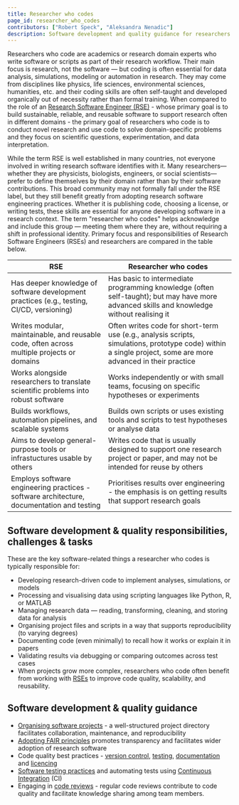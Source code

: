 ```yaml
---
title: Researcher who codes
page_id: researcher_who_codes
contributors: ["Robert Speck", "Aleksandra Nenadic"]
description: Software development and quality guidance for researchers who code
---
```


Researchers who code are academics or research domain experts who write software or scripts as part of their research workflow. 
Their main focus is research, not the software — but coding is often essential for data analysis, simulations, modeling or automation in research.
They may come from disciplines like physics, life sciences, environmental sciences, humanities, etc. and their 
coding skills are often self-taught and developed organically out of necessity rather than formal training.
When compared to the role of an [Research Software Engineer (RSE)](./research_software_engineer) - whose primary goal is to build sustainable, reliable, 
and reusable software to support research often in different domains - the primary goal of researchers who code is to 
conduct novel research and use code to solve domain-specific problems and they focus on scientific questions, experimentation, and data interpretation.

While the term RSE is well established in many countries, not everyone involved in writing research software identifies with it. 
Many researchers—whether they are physicists, biologists, engineers, or social scientists—prefer to define themselves by 
their domain rather than by their software contributions. This broad community may not formally fall under the RSE label, 
but they still benefit greatly from adopting research software engineering practices. 
Whether it is publishing code, choosing a license, or writing tests, these skills are essential for anyone developing 
software in a research context. 
The term "researcher who codes" helps acknowledge and include this group — meeting them where they are, without requiring a shift in professional identity.
Primary focus and responsibilities of Research Software Engineers (RSEs) and researchers are compared in the table below.

| RSE                                                                                        | Researcher who codes                                                                                                       |
|--------------------------------------------------------------------------------------------|----------------------------------------------------------------------------------------------------------------------------|
| Has deeper knowledge of software development practices (e.g., testing, CI/CD, versioning)  | Has basic to intermediate programming knowledge (often self-taught); but may have more advanced skills and knowledge without realising it                                                         |
| Writes modular, maintainable, and reusable code, often across multiple projects or domains | Often writes code for short-term use (e.g., analysis scripts, simulations, prototype code) within a single project, some are more advanced in their practice               |
| Works alongside researchers to translate scientific problems into robust software          | Works independently or with small teams, focusing on specific hypotheses or experiments                                    |
| Builds workflows, automation pipelines, and scalable systems                               | Builds own scripts or uses existing tools and scripts to test hypotheses or analyse data                                   |
| Aims to develop general-purpose tools or infrastuctures usable by others                   | Writes code that is usually designed to support one research project or paper, and may not be intended for reuse by others |
| Employs software engineering practices - software architecture, documentation and testing  | Prioritises results over engineering - the emphasis is on getting results that support research goals                      |

## Software development & quality responsibilities, challenges & tasks

These are the key software-related things a researcher who codes is typically responsible for:

- Developing research-driven code to implement analyses, simulations, or models
- Processing and visualising data using scripting languages like Python, R, or MATLAB
- Managing research data — reading, transforming, cleaning, and storing data for analysis
- Organising project files and scripts in a way that supports reproducibility (to varying degrees)
- Documenting code (even minimally) to recall how it works or explain it in papers
- Validating results via debugging or comparing outcomes across test cases
- When projects grow more complex, researchers who code often benefit from working with [RSEs](./research_software_engineer) to improve code quality, scalability, and reusability.

## Software development & quality guidance

- [Organising software projects](./organising_software_projects) - a well-structured project directory facilitates collaboration, maintenance, and reproducibility
- [Adopting FAIR principles](./fair_rs) promotes transparency and facilitates wider adoption of research software
- Code quality best practices - [version control](./using_version_control), [testing](./testing_software), [documentation](./documenting_software) and [licencing](./licensing_software)
- [Software testing practices](./testing_software) and automating tests using [Continuous Integration](./ci_cd) (CI)
- Engaging in [code reviews](./code_review) - regular code reviews contribute to code quality and facilitate knowledge sharing among team members.
